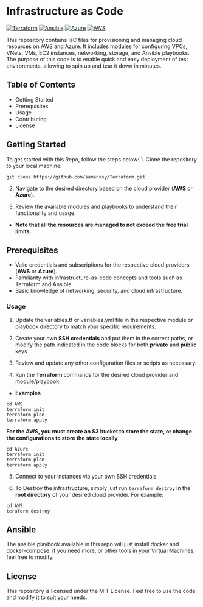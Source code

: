 # Infrastructure as Code

[![Terraform](https://img.shields.io/badge/Terraform-purple)](https://www.terraform.io/)
[![Ansible](https://img.shields.io/badge/Ansible-red)](https://www.ansible.com/)
[![Azure](https://img.shields.io/badge/Azure-blue)](https://azure.microsoft.com/en-us/)
[![AWS](https://img.shields.io/badge/AWS-orange)](https://aws.amazon.com/)


This repository contains IaC files for provisioning and managing cloud resources on AWS and Azure. It includes modules for configuring VPCs, VNets, VMs, EC2 instances, networking, storage, and Ansible playbooks. The purpose of this code is to enable quick and easy deployment of test environments, allowing to spin up and tear it down in minutes.

## Table of Contents
- Getting Started
- Prerequisites
- Usage
- Contributing
- License

## Getting Started
To get started with this Repo, follow the steps below:
1. 
Clone the repository to your local machine:

```
git clone https://github.com/samanxsy/Terraform.git
```

2. Navigate to the desired directory based on the cloud provider (**AWS** or **Azure**).

3. Review the available modules and playbooks to understand their functionality and usage.
-  **Note that all the resources are managed to not exceed the free trial limits.**

## Prerequisites

- Valid credentials and subscriptions for the respective cloud providers (**AWS** or **Azure**).
- Familiarity with infrastructure-as-code concepts and tools such as Terraform and Ansible.
- Basic knowledge of networking, security, and cloud infrastructure.

### Usage

1. Update the variables.tf or variables.yml file in the respective module or playbook directory to match your specific requirements.

2. Create your own **SSH credentials** and put them in the correct paths, or modify the path indicated in the code blocks for both **private** and **public** keys

3. Review and update any other configuration files or scripts as necessary.

4. Run the **Terraform** commands for the desired cloud provider and module/playbook.
- **Examples**
```
cd AWS
terraform init
terraform plan
terraform apply
```
**For the AWS, you must create an S3 bucket to store the state, or change the configurations to store the state locally**

```
cd Azure
terraform init
terraform plan
terraform apply
```
5. Connect to your instances via your own SSH credentials

6. To Destroy the infrastructure, simply just run `terraform destroy` in the **root directory** of your desired cloud provider.
For example: 
```
cd AWS
teraform destroy
```

## Ansible
The ansible playbook available in this repo will just install docker and docker-compose. if you need more, or other tools in your Virtual Machines, feel free to modify.

## License
This repository is licensed under the MIT License. Feel free to use the code and modify it to suit your needs.
